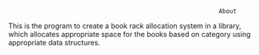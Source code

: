                                                                About
                                                  
 This is the program to create a book rack allocation system in a library, which allocates
appropriate space for the books based on category using appropriate data structures.
